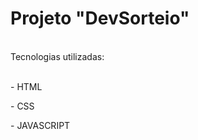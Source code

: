 <h1>Projeto "DevSorteio"</h1>
<br>
Tecnologias utilizadas:
<br>
<br>
<p>- HTML</p>
<p>- CSS</p>
<p>- JAVASCRIPT</p>
